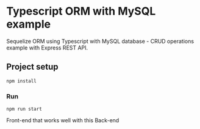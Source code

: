 # Typescript ORM with MySQL example
Sequelize ORM using Typescript with MySQL database - CRUD operations example with Express REST API.



## Project setup
```
npm install
```

### Run
```
npm run start
```

Front-end that works well with this Back-end
